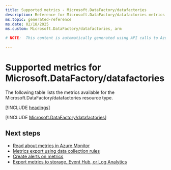 ```yaml
---
title: Supported metrics - Microsoft.DataFactory/datafactories
description: Reference for Microsoft.DataFactory/datafactories metrics in Azure Monitor.
ms.topic: generated-reference
ms.date: 02/18/2025
ms.custom: Microsoft.DataFactory/datafactories, arm

# NOTE:  This content is automatically generated using API calls to Azure. Any edits made on these files will be overwritten in the next run of the script. 

---
```


  
# Supported metrics for Microsoft.DataFactory/datafactories
  
The following table lists the metrics available for the Microsoft.DataFactory/datafactories resource type.  
  
  
[!INCLUDE [headings](~/reusable-content/ce-skilling/azure/includes/azure-monitor/reference/metrics/metrics-headings.md)]  
  
 

[!INCLUDE [Microsoft.DataFactory/datafactories](~/reusable-content/ce-skilling/azure/includes/azure-monitor/reference/metrics/microsoft-datafactory-datafactories-metrics-include.md)]  



## Next steps

- [Read about metrics in Azure Monitor](/azure/azure-monitor/data-platform)
- [Metrics export using data collection rules](/azure/azure-monitor/essentials/data-collection-metrics)
- [Create alerts on metrics](/azure/azure-monitor/alerts/alerts-overview)
- [Export metrics to storage, Event Hub, or Log Analytics](/azure/azure-monitor/essentials/platform-logs-overview)
